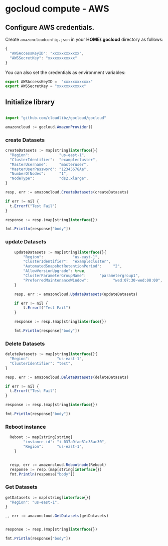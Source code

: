 # gocloud compute - AWS

## Configure AWS credentials.

Create `amazoncloudconfig.json` in your <b>HOME/.gocloud</b> directory as follows:
```js
{
  "AWSAccessKeyID": "xxxxxxxxxxxx",
  "AWSSecretKey": "xxxxxxxxxxxx"
}
```

You can also set the credentials as environment variables:
```js
export AWSAccessKeyID =  "xxxxxxxxxxxx"
export AWSSecretKey = "xxxxxxxxxxxx"
```

## Initialize library

```js

import "github.com/cloudlibz/gocloud/gocloud"

amazoncloud := gocloud.AmazonProvider()
```

### create Datasets

```js
createDatasets := map[string]interface{}{
  "Region":             "us-east-1",
  "ClusterIdentifier":  "examplecluster",
  "MasterUsername":     "masteruser",
  "MasterUserPassword": "12345678Aa",
  "NumberOfNodes":      "1",
  "NodeType":           "ds2.xlarge",
}

resp, err := amazoncloud.CreateDatasets(createDatasets)

if err != nil {
  t.Errorf("Test Fail")
}

response := resp.(map[string]interface{})

fmt.Println(response["body"])

```

### update Datasets

```js
	updateDatasets := map[string]interface{}{
		"Region":             "us-east-1",
		"ClusterIdentifier":  "examplecluster",
		"AutomatedSnapshotRetentionPeriod":     "2",
		"AllowVersionUpgrade": true,
		"ClusterParameterGroupName":      "parametergroup1",
		"PreferredMaintenanceWindow":           "wed:07:30-wed:08:00",
	}

	resp, err := amazoncloud.UpdateDatasets(updateDatasets)

	if err != nil {
		t.Errorf("Test Fail")
	}

	response := resp.(map[string]interface{})

	fmt.Println(response["body"])
```

### Delete Datasets

```js
deleteDatasets := map[string]interface{}{
  "Region":            "us-east-1",
  "ClusterIdentifier": "test",
}

resp, err := amazoncloud.DeleteDatasets(deleteDatasets)

if err != nil {
  t.Errorf("Test Fail")
}

response := resp.(map[string]interface{})

fmt.Println(response["body"])
```

### Reboot instance

```js
  Reboot := map[string]string{
		"instance-id": "i-037a9fae81c33ac30",
		"Region":      "us-east-1",
	}


  resp, err := amazoncloud.Rebootnode(Reboot)
  response := resp.(map[string]interface{})
  fmt.Println(response["body"])
```

### Get Datasets

```js
getDatasets := map[string]interface{}{
  "Region": "us-east-1",
}

_, err := amazoncloud.GetDatasets(getDatasets)


response := resp.(map[string]interface{})

fmt.Println(response["body"])
```
